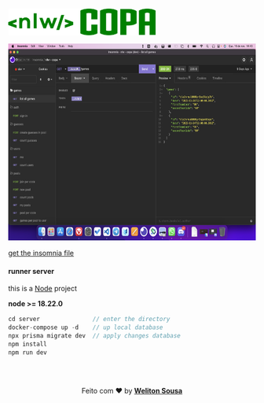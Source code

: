 <img  
   src="../web/assets/images/nlw-green.png" 
   width="300"
/>
<br>

<img  
   src="./assets/insomnia.png" height="400"
/>

<a target="_blank" href="https://github.com/welitonsousa/nlw-copa/blob/main/server/assets/insomnia.json?raw=true">get the insomnia file</a>


#### runner server
this is a [Node](https://nodejs.org/) project

<b>node >= 18.22.0</b>

```js
cd server               // enter the directory
docker-compose up -d    // up local database 
npx prisma migrate dev  // apply changes database
npm install
npm run dev
```


<br>
<br>
<p align="center">
   Feito com ❤️ by <a target="_blank" href="https://welitonsousa.github.io"><b>Weliton Sousa</b></a>
</p>